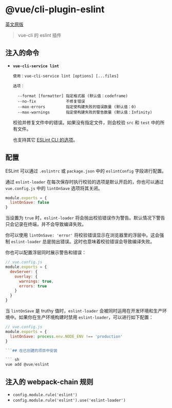 # @vue/cli-plugin-eslint

[英文原版](https://github.com/vuejs/vue-cli/tree/dev/packages/\@vue/cli-plugin-eslint/README.md)

> vue-cli 的 eslint 插件

## 注入的命令

- **`vue-cli-service lint`**

  ```
  使用：vue-cli-service lint [options] [...files]

  选项：

    --format [formatter] 指定格式器 (默认值：codeframe)
    --no-fix             不修复错误
    --max-errors         指定使构建失败的错误数量 (默认值：0)
    --max-warnings       指定使构建失败的警告数量 (默认值：Infinity)
  ```

  校验并修复文件中的错误。如果没有指定文件，则会校验 `src` 和 `test` 中的所有文件。

  也支持其它 [ESLint CLI 的选项](https://eslint.org/docs/user-guide/command-line-interface#options)。

## 配置

ESLint 可以通过 `.eslintrc` 或 `package.json` 中的 `eslintConfig` 字段进行配置。

通过 `eslint-loader` 在每次保存时执行校验的选项是默认开启的，你也可以通过 `vue.config.js` 中的 `lintOnSave` 选项将其关闭。

``` js
module.exports = {
  lintOnSave: false
}
```

当设置为 `true` 时，`eslint-loader` 将会抛出校验错误作为警告。默认情况下警告只会记录在终端，并不会导致编译失败。

你可以使用 `lintOnSave: 'error'` 将校验错误显示在浏览器里的浮层中。这会强制 `eslint-loader` 总是抛出错误。这时也意味着校验错误会导致编译失败。

你也可以配置浮层同时展示警告和错误：

``` js
// vue.config.js
module.exports = {
  devServer: {
    overlay: {
      warnings: true,
      errors: true
    }
  }
}
```

当 `lintOnSave` 是 truthy 值时，`eslint-loader` 会被同时运用在开发环境和生产环境中。如果你在生产环境构建时禁用 `eslint-loader`，可以进行如下配置：

``` js
// vue.config.js
module.exports = {
  lintOnSave: process.env.NODE_ENV !== 'production'
}

```## 在已创建的项目中安装

``` sh
vue add @vue/eslint
```

## 注入的 webpack-chain 规则

- `config.module.rule('eslint')`
- `config.module.rule('eslint').use('eslint-loader')`
